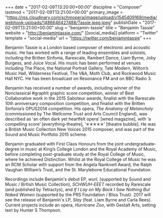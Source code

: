 +++
date = "2017-02-09T13:20:00+00:00"
discipline = "Composer"
lastmod = "2017-02-09T13:21:00+00:00"
primary_image = "https://res.cloudinary.com/schmopera/image/upload/v1545409169/media/webhook-uploads/1486646427488/Tassie.jpeg.jpeg"
publishDate = "2017-02-09T13:21:00+00:00"
slug = "benjamin-tassie"
title = "Benjamin Tassie"
website = "http://benjamintassie.com/"
[[social_media]]
platform = "Twitter"
template = "social-media"
url = "https://twitter.com/benjamintassie"
+++

Benjamin Tassie is a London based composer of electronic and acoustic music. He has worked with a range of leading ensembles and soloists, including the Britten Sinfonia, Rarescale, Rambert Dance, Liam Byrne, Joby Burgess, and Juice Vocal. His music has been performed at venues including The Place, the National Portrait Gallery, Tate Modern, Wilton’s Music Hall, Wilderness Festival, The V&A, Moth Club, and Rockwood Music Hall NYC. He has been broadcast on Resonance FM and on BBC Radio 3. 

Benjamin has received a number of awards, including winner of the Nonclassical #graphit graphic score competition, winner of Best Collaborative work in the 2015 Saboteur awards, finalist with the Rarescale 10th anniversary composition competition, and finalist with the Britten Sinfonia’s OPUS2014 competition. His opera, *The Anatomy of Melancholy* (commissioned by The Wellcome Trust and Arts Council England), was described as ‘an often dark yet heartfelt opera’ [wired magazine], with ‘a compelling score’ [everything-theatre], ‘✭✭✭✭✭’ [theatre bubble]. He was a British Music Collection New Voices 2015 composer, and was part of the Sound and Music Portfolio 2015 scheme.

Benjamin graduated with First Class Honours from the joint undergraduate-degree in music at King’s College London and the Royal Academy of Music, before completing post-graduate study at the Royal College of Music, where he achieved Distinction. Whilst at the Royal College of Music he was an RCM Scholar with support from the Angela Nankivell Award, the Ralph Vaughan William’s Trust, and the St. Marylebone Educational Foundation.

Recordings include Benjamin's debut EP, *wurl*, (supported by Sound and Music / British Music Collection), *SCHWUH-EEET* recorded by Rarescale (and published by Tetractys), and *If I Lay on My Back I Saw Nothing But Naked Women* (supported by the PRS Foundation / Bliss Trust). 2017 will see the release of Benjamin's LP, *Slay* (feat. Liam Byrne and Carla Rees). Current projects include an opera, *Hurricane Zoo*, with Gestalt Arts, setting text by Hunter S Thompson.

